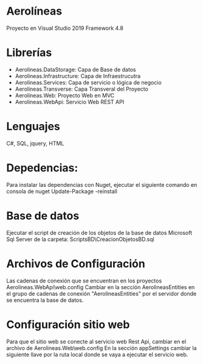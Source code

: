 # Aerolíneas

Proyecto en Visual Studio 2019 Framework 4.8

# Librerías
- Aerolineas.DataStorage: Capa de Base de datos
- Aerolineas.Infrastructure: Capa de Infraestrucutra
- Aerolineas.Services: Capa de servicio o lógica de negocio
- Aerolineas.Transverse: Capa Transveral del Proyecto
- Aerolineas.Web: Proyecto Web en MVC
- Aerolineas.WebApi: Servicio Web REST API

# Lenguajes
C#, SQL, jquery, HTML

# Depedencias:
Para instalar las dependencias con Nuget, ejecutar el siguiente comando en consola de nuget
Update-Package -reinstall

# Base de datos
Ejecutar el script de creación de los objetos de la base de datos Microsoft Sql Server de la carpeta: 
ScriptsBD\CreacionObjetosBD.sql

# Archivos de Configuración
Las cadenas de conexión que se encuentran en los proyectos Aerolineas.WebApi\web.config
Cambiar en la sección AerolineasEntities en el grupo de cadenas de conexión "AerolineasEntities" por el servidor donde se encuentra la base de datos.

# Configuración sitio web
Para que el sitio web se conecte al servicio web Rest Api, cambiar en el archivo de  Aerolineas.Web\web.config
En la sección appSettings cambiar la siguiente llave por la ruta local donde se vaya a ejecutar el servicio web.

<add key="RutaUrlApi" value="http://localhost:2471/api"/>
